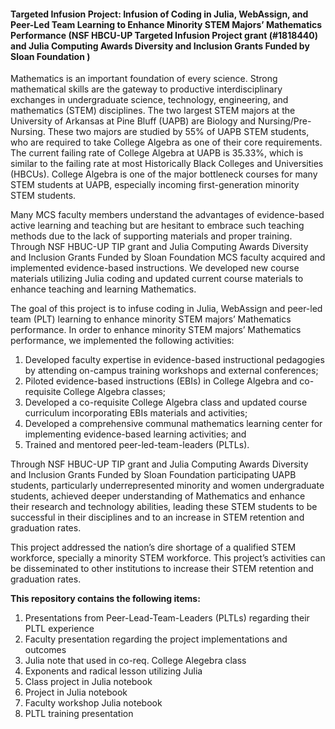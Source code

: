 #### Targeted Infusion Project: Infusion of Coding in Julia, WebAssign, and Peer-Led Team Learning to Enhance Minority STEM Majors’ Mathematics Performance (NSF HBCU-UP Targeted Infusion Project grant (#1818440) and Julia Computing Awards Diversity and Inclusion Grants Funded by Sloan Foundation )
Mathematics is an important foundation of every science. Strong mathematical skills are the gateway to productive interdisciplinary exchanges in undergraduate science, technology, engineering, and mathematics (STEM) disciplines. The two largest STEM majors at the University of Arkansas at Pine Bluff (UAPB) are Biology and Nursing/Pre-Nursing. These two majors are studied by 55% of UAPB STEM students, who are required to take College Algebra as one of their core requirements. The current failing rate of College Algebra at UAPB is 35.33%, which is similar to the failing rate at most Historically Black Colleges and Universities (HBCUs).  College Algebra is one of the major bottleneck courses for many STEM students at UAPB, especially incoming first-generation minority STEM students. 

Many MCS faculty members understand the advantages of evidence-based active learning and teaching but are hesitant to embrace such teaching methods due to the lack of supporting materials and proper training. Through NSF HBUC-UP TIP grant and Julia Computing Awards Diversity and Inclusion Grants Funded by Sloan Foundation MCS faculty acquired and implemented evidence-based instructions. We developed new course materials utilizing Julia coding and updated current course materials to enhance teaching and learning Mathematics. 

The goal of this project is to infuse coding in Julia, WebAssign and peer-led team (PLT) learning to enhance minority STEM majors’ Mathematics performance. 
In order to enhance minority STEM majors’ Mathematics performance, we implemented the following activities: 
1) Developed faculty expertise in evidence-based instructional pedagogies by attending on-campus training workshops and external conferences; 
2) Piloted evidence-based instructions (EBIs) in College Algebra and co-requisite College Algebra classes; 
3) Developed a co-requisite College Algebra class and updated course curriculum incorporating EBIs materials and activities; 
4) Developed a comprehensive communal mathematics learning center for implementing evidence-based learning activities; and 
5) Trained and mentored peer-led-team-leaders (PLTLs).

Through NSF HBUC-UP TIP grant and Julia Computing Awards Diversity and Inclusion Grants Funded by Sloan Foundation participating UAPB students, particularly underrepresented minority and women undergraduate students, achieved deeper understanding of Mathematics and enhance their research and technology abilities, leading these STEM students to be successful in their disciplines and to an increase in STEM retention and graduation rates. 

This project addressed the nation’s dire shortage of a qualified STEM workforce, specially a minority STEM workforce. This project’s activities can be disseminated to other institutions to increase their STEM retention and graduation rates. 


**This repository contains the following items:**
1. Presentations from Peer-Lead-Team-Leaders (PLTLs) regarding their PLTL experience 
2. Faculty presentation regarding the project implementations and outcomes
3. Julia note that used in co-req. College Alegebra class
4. Exponents and radical lesson utilizing Julia
5. Class project in Julia notebook
6. Project in Julia notebook
7. Faculty workshop Julia notebook
8. PLTL training presentation





